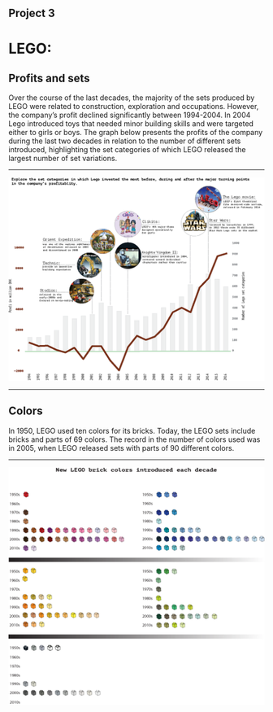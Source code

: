 ## Project 3

# LEGO: 

## Profits and sets

Over the course of the last decades, the majority of the sets produced by LEGO were related to construction, exploration and occupations. However, the company’s profit declined significantly between 1994-2004. In 2004 Lego introduced toys that needed minor building skills and were targeted either to girls or boys. The graph below presents the profits of the company during the last two decades in relation to the number of different sets introduced, highlighting the set categories of which LEGO released the largest number of set variations. 
 
 






---


![](print_business4.png)

---
 




## Colors


In 1950, LEGO used ten colors for its bricks. Today, the LEGO sets include bricks and parts of 69 colors. The record in the number of colors used was in 2005, when LEGO released sets with parts of 90 different colors. 



---


![](color2@2x.png)

